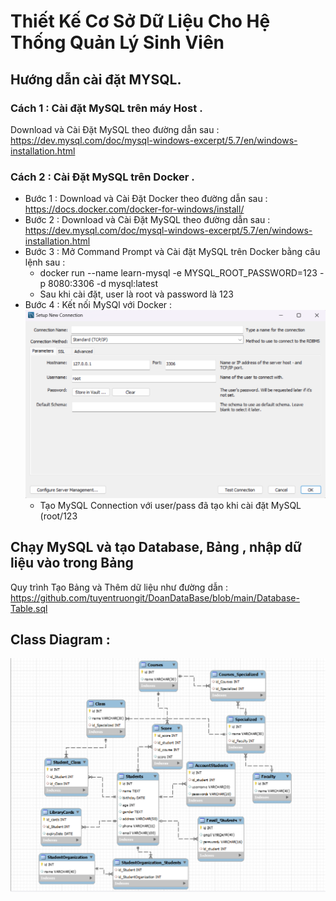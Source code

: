 # Thiết Kế Cơ Sở Dữ Liệu Cho Hệ Thống Quản Lý Sinh Viên
## Hướng dẫn cài đặt MYSQL.
### Cách 1 : Cài đặt MySQL trên máy Host .
Download và Cài Đặt MySQL theo đường dẫn sau : 
https://dev.mysql.com/doc/mysql-windows-excerpt/5.7/en/windows-installation.html
### Cách 2 : Cài Đặt MySQL trên Docker .
- Bước 1 : Download và Cài Đặt Docker theo đường dẫn sau :
    <br> https://docs.docker.com/docker-for-windows/install/
- Bước 2 : Download và Cài Đặt MySQL theo đường dẫn sau : 
   <br> https://dev.mysql.com/doc/mysql-windows-excerpt/5.7/en/windows-installation.html
- Bước 3 : Mở Command Prompt và Cài đặt MySQL trên Docker bằng câu lệnh sau :
   * docker run --name learn-mysql -e MYSQL_ROOT_PASSWORD=123 -p 8080:3306 -d mysql:latest
   * Sau khi cài đặt, user là root và password là 123
- Bước 4 : Kết nối MySQl với Docker :
![Hình ảnh](https://github.com/tuyentruongit/DoanDataBase/blob/main/Conection.png)
   * Tạo MySQL Connection với user/pass đã tạo khi cài đặt MySQL (root/123
## Chạy MySQL và tạo Database, Bảng ,  nhập dữ liệu vào trong Bảng 
Quy trình Tạo Bảng và Thêm dữ liệu như đường dẫn :  https://github.com/tuyentruongit/DoanDataBase/blob/main/Database-Table.sql
## Class Diagram :
![Hình ảnh](https://github.com/tuyentruongit/DoanDataBase/blob/main/Class%20Diagram.png)

